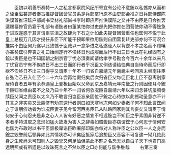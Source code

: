 <!-- { "loadSidebar": true } -->
　　臣初以明善所奏特一人之私言都察院风纪所寄宜有公论不意鋐以私憾亦从而和之诬臣滋甚迩者奉旨推提督团营官员系是兵部掌行原不由吏部会推之日兵部侍郎陈洪谟首推汪鋐户部尚书梁材礼部尚书李时即应声推洪谟陪之又并不由臣是日会推罢适赐纂修官员宴于礼部有语鋐者曰董某怕你过吏部先把你推在团营使你动不得鋐急于进取遂惑于其言谓臣实沮之故肆为下石之计如此夫提督团营重任也鋐何不悦于此皇上总揽万几因才授任非臣下所能干预即果欲用鋐则自团营复转吏部亦何不可况会推实不由臣何乃遂以此致憾于臣哉以一念争进之私遂诬人以背逆不孝之名而不顾嘻亦甚矣鋐引奔丧之礼曰始闻遂行不俟终日也成服而后行不出三日也此在礼经固有之鋐以责臣是也不知国朝之制京官丁忧必湏奏闻请给孝字号勘合今百六十余年以来凡丁忧官员宁有不俟终日不出三日而即行者乎况臣又例该请给恤典自当待命而后行即欲不俟终日不出三日得乎又谓臣十年不一归省自嘉靖元年南畿主考回京未尝南往臣自弘治乙丑入仕至今二十六年尝再给假归矣后次归省臣父每促臣北上臣不忍离别家居侍飬者五年有余恭遇皇上登极臣始以父命到京及嘉靖元年南畿之行则因便耳今鋐于臣归省缘由畧不之及乃曰十年不一归省何欤况臣自嘉靖六年以来归念甚切屡腾奏牍臣父闻之责臣以太义乃不敢言归岂臣忘亲固位乎鋐之心待欲以此撼动圣意亦不计其言之非实矣又云朋侪有劝其速行者则曰如天寒地冻何如少妻嫩子何不知此言鋐闻之于谁朋侪劝者为谁况臣妻子见今留河西务臣巳从陆路回家则其言妄矣又谓臣于情何安于心何忍夫是非之心人人皆有好恶之情宜不相远鋐岂不知臣之乎素固非背逆不孝者乎特进取之念炽如猛火故发为害人之辞毒如螫蝮臣亦窃谓鋐于心何忍于情何安也鋐为布政时以书干臣辞极卑谄臣昨署部印鋐亦每对人称许臣之公以臣一人之身而鋐之毁誉前后顿异如此其情状亦可识矣臣抵家后追想臣父音容不可复逮一恸几绝此身之生死尚未可知则人之毁誉又何足恤但蒙此不韪之名恐无以自白子天下也君门高远明照或有所遗是以敢昧死言之不然以臣之□亦何能与鋐争胜哉 
　　右第三奏 
